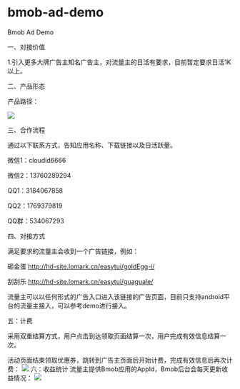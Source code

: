# bmob-ad-demo
Bmob Ad Demo


一、对接价值 

1.引入更多大牌广告主知名广告主，对流量主的日活有要求，目前暂定要求日活1K以上。


二、产品形态 

产品路径： 

![](http://www.bmob.cn/uploads/attached/image/20181214/20181214102519_56722.png)



三、合作流程 

通过以下联系方式，告知应用名称、下载链接以及日活跃量。

微信1：cloudid6666

微信2：13760289294

QQ1：3184067858

QQ2：1769379819

QQ群：534067293



四、对接方式 

满足要求的流量主会收到一个广告链接，例如：

砸金蛋
http://hd-site.lomark.cn/easytui/goldEgg-i/


刮刮乐
http://hd-site.lomark.cn/easytui/guaguale/

流量主可以以任何形式的广告入口进入该链接的广告页面，目前只支持android平台的流量主接入，可以参考demo进行接入。

五：计费

采用双重结算方式，用户点击到达领取页面结算一次，用户完成有效信息结算一次。

活动页面结束领取优惠券，跳转到广告主页面后开始计费，完成有效信息后再次计费：
![](https://github.com/bmob/bmob-ad-demo/blob/master/%E8%AE%A1%E8%B4%B9.jpg?raw=true)
六：收益统计
流量主提供Bmob应用的AppId，Bmob后台会每天更新收益情况：
![](https://github.com/bmob/bmob-ad-demo/blob/master/%E6%94%B6%E7%9B%8A.jpg?raw=true)





